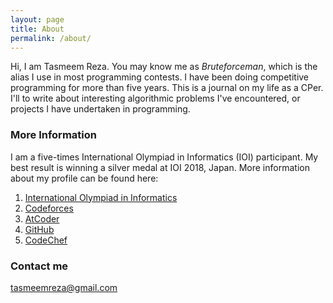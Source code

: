 ```yaml
---
layout: page
title: About
permalink: /about/
---
```


Hi, I am Tasmeem Reza. You may know me as _Bruteforceman_, which is the alias I use in most programming contests. I have been doing competitive programming for more than five years. This is a journal on my life as a CPer. I'll to write about interesting algorithmic problems I've encountered, or projects I have undertaken in programming.
### More Information

I am a five-times International Olympiad in Informatics (IOI) participant. My best result is winning a silver medal at IOI 2018, Japan. More information about my profile can be found here:

1. [International Olympiad in Informatics](https://stats.ioinformatics.org/people/5851)
2. [Codeforces](https://codeforces.com/profile/Bruteforceman)
3. [AtCoder](https://atcoder.jp/users/tasmeemreza)
4. [GitHub](https://github.com/Bruteforceman)
5. [CodeChef](https://www.codechef.com/users/tasmeemreza)

### Contact me

[tasmeemreza@gmail.com](mailto:tasmeemreza@gmail.com)
